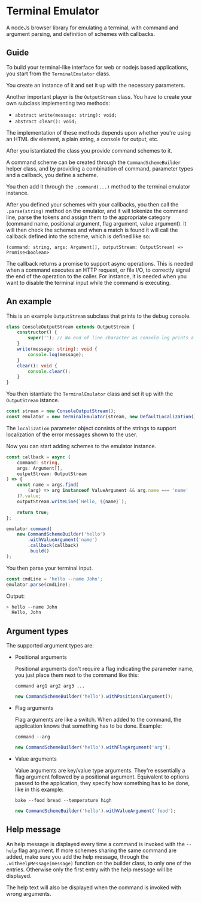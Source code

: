 # Terminal Emulator

A nodeJs browser library for emulating a terminal, with command and argument parsing, and definition of schemes with callbacks.

## Guide

To build your terminal-like interface for web or nodejs based applications, you start from the `TerminalEmulator` class.

You create an instance of it and set it up with the necessary parameters.

Another important player is the `OutputStream` class. You have to create your own subclass implementing two methods:

-   `abstract write(message: string): void;`
-   `abstract clear(): void;`

The implementation of these methods depends upon whether you're using an HTML div element, a plain string, a console for output, etc.

After you istantiated the class you provide command schemes to it.

A command scheme can be created through the `CommandSchemeBuilder` helper class, and by providing a combination of command, parameter types and a callback, you define a scheme.

You then add it through the `.command(...)` method to the terminal emulator instance.

After you defined your schemes with your callbacks, you then call the `.parse(string)` method on the emulator, and it will tokenize the command line, parse the tokens and assign them to the appropriate category (command name, positional argument, flag argument, value argument). It will then check the schemes and when a match is found it will call the callback defined into the scheme, which is defined like so:

`(command: string, args: Argument[], outputStream: OutputStream) => Promise<boolean>`

The callback returns a promise to support async operations. This is needed when a command executes an HTTP request, or file I/O, to correctly signal the end of the operation to the caller. For instance, it is needed when you want to disable the terminal input while the command is executing.

## An example

This is an example `OutputStream` subclass that prints to the debug console.

```typescript
class ConsoleOutputStream extends OutputStream {
    constructor() {
        super(''); // No end of line character as console.log prints a newline by default
    }
    write(message: string): void {
        console.log(message);
    }
    clear(): void {
        console.clear();
    }
}
```

You then istantiate the `TerminalEmulator` class and set it up with the `OutputStream` istance.

```typescript
const stream = new ConsoleOutputStream();
const emulator = new TerminalEmulator(stream, new DefaultLocalization());
```

The `localization` parameter object consists of the strings to support localization of the error messages shown to the user.

Now you can start adding schemes to the emulator instance.

```typescript
const callback = async (
    command: string,
    args: Argument[],
    outputStream: OutputStream
) => {
    const name = args.find(
        (arg) => arg instanceof ValueArgument && arg.name === 'name'
    )?.value;
    outputStream.writeLine(`Hello, ${name}`);

    return true;
};

emulator.command(
    new CommandSchemeBuilder('hello')
        .withValueArgument('name')
        .callback(callback)
        .build()
);
```

You then parse your terminal input.

```typescript
const cmdLine = 'hello --name John';
emulator.parse(cmdLine);
```

Output:

```bash
> hello --name John
  Hello, John
```

## Argument types

The supported argument types are:

-   Positional arguments

    Positional arguments don't require a flag indicating the parameter name, you just place them next to the command like this:

    `command arg1 arg2 arg3 ...`

    ```typescript
    new CommandSchemeBuilder('hello').withPositionalArgument();
    ```

-   Flag arguments

    Flag arguments are like a switch. When added to the command, the application knows that something has to be done. Example:

    `command --arg`

    ```typescript
    new CommandSchemeBuilder('hello').withFlagArgument('arg');
    ```

-   Value arguments

    Value arguments are key/value type arguments. They're essentially a flag argument followed by a positional argument. Equivalent to options passed to the application, they specify how something has to be done, like in this example:

    `bake --food bread --temperature high`

    ```typescript
    new CommandSchemeBuilder('hello').withValueArgument('food');
    ```

## Help message

An help message is displayed every time a command is invoked with the `--help` flag argument. If more schemes sharing the same command are added, make sure you add the help message, through the `.withHelpMessage(message)` function on the builder class, to only one of the entries. Otherwise only the first entry with the help message will be displayed.

The help text will also be displayed when the command is invoked with wrong arguments.
